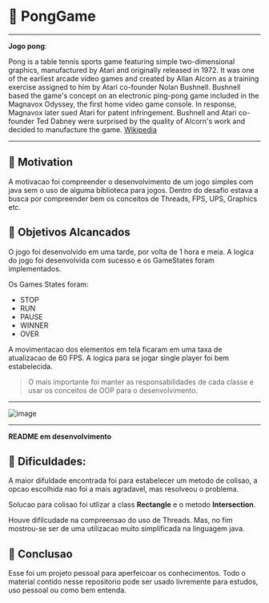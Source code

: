 # 🦾 PongGame

---

**Jogo pong**:

Pong is a table tennis sports game featuring simple two-dimensional graphics, manufactured by Atari and originally released in 1972. It was one of the earliest arcade video games and created by Allan Alcorn as a training exercise assigned to him by Atari co-founder Nolan Bushnell. Bushnell based the game's concept on an electronic ping-pong game included in the Magnavox Odyssey, the first home video game console. In response, Magnavox later sued Atari for patent infringement. Bushnell and Atari co-founder Ted Dabney were surprised by the quality of Alcorn's work and decided to manufacture the game.
[Wikipedia](https://en.wikipedia.org/wiki/Pong)

---

## 🧠 Motivation 

A motivacao foi compreender o desenvolvimento de um jogo simples com java sem o uso de alguma biblioteca para jogos.
Dentro do desafio estava a busca por compreender bem os conceitos de Threads, FPS, UPS, Graphics etc.

## 🔖 Objetivos Alcancados 

O jogo foi desenvolvido em uma tarde, por volta de 1 hora e meia. A logica do jogo foi desenvolvida com sucesso e os GameStates foram implementados.

Os Games States foram:
 * STOP
 * RUN
 * PAUSE
 * WINNER
 * OVER
 
 A movimentacao dos elementos em tela ficaram em uma taxa de atualizacao de 60 FPS.
 A logica para se jogar single player foi bem estabelecida.
 
 > O mais importante foi manter as responsabilidades de cada classe e usar os conceitos de OOP para o desenvolvimento.
 
 ---
 
 ![image](https://user-images.githubusercontent.com/51142291/80421627-2769f380-88b3-11ea-8246-78358cc0bb96.png)
 
 ---
 
 
 __README em desenvolvimento__
 
 ## 📍 Dificuldades:
 
 A maior difuldade encontrada foi para estabelecer um metodo de colisao, a opcao escolhida nao foi a mais agradavel, mas 
 resolveou o problema. 
 
 Solucao para colisao foi utlizar a class **Rectangle** e o metodo **Intersection**.
 
 Houve difilcudade na compreensao do uso de Threads. Mas, no fim mostrou-se ser de uma utilizacao muito simplificada na linguagem java.
 
 ## 📝 Conclusao
 
 Esse foi um projeto pessoal para aperfeicoar os conhecimentos. Todo o material contido nesse repositorio pode ser usado livremente para estudos, uso pessoal ou como bem entenda.


